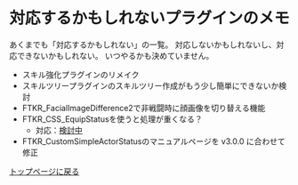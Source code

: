 # 対応するかもしれないプラグインのメモ

あくまでも「対応するかもしれない」の一覧。
対応しないかもしれないし、対応できないかもしれない。
いつやるかも決めていません。

* スキル強化プラグインのリメイク
* スキルツリープラグインのスキルツリー作成がもう少し簡単にできないか検討
* FTKR_FacialImageDifference2で非戦闘時に顔画像を切り替える機能
* FTKR_CSS_EquipStatusを使うと処理が重くなる？
    * 対応：[検討中](FTKR_CSS_memo.md)
* FTKR_CustomSimpleActorStatusのマニュアルページを v3.0.0 に合わせて修正

[トップページに戻る](README.md)

